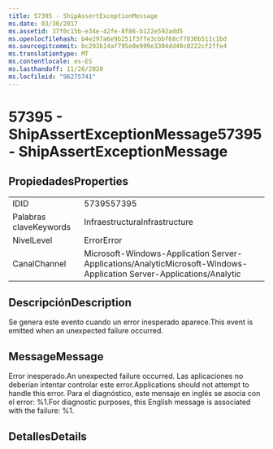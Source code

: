 ```yaml
---
title: 57395 - ShipAssertExceptionMessage
ms.date: 03/30/2017
ms.assetid: 37f0c15b-e34e-42fe-8f86-b122e592add5
ms.openlocfilehash: b4e297a6e9b251f3ffe3cbbf68cf7836b511c1bd
ms.sourcegitcommit: bc293b14af795e0e999e3304dd40c0222cf2ffe4
ms.translationtype: MT
ms.contentlocale: es-ES
ms.lasthandoff: 11/26/2020
ms.locfileid: "96275741"
---
```

# <a name="57395---shipassertexceptionmessage"></a><span data-ttu-id="5ce37-102">57395 - ShipAssertExceptionMessage</span><span class="sxs-lookup"><span data-stu-id="5ce37-102">57395 - ShipAssertExceptionMessage</span></span>

## <a name="properties"></a><span data-ttu-id="5ce37-103">Propiedades</span><span class="sxs-lookup"><span data-stu-id="5ce37-103">Properties</span></span>  
  
|||  
|-|-|  
|<span data-ttu-id="5ce37-104">ID</span><span class="sxs-lookup"><span data-stu-id="5ce37-104">ID</span></span>|<span data-ttu-id="5ce37-105">57395</span><span class="sxs-lookup"><span data-stu-id="5ce37-105">57395</span></span>|  
|<span data-ttu-id="5ce37-106">Palabras clave</span><span class="sxs-lookup"><span data-stu-id="5ce37-106">Keywords</span></span>|<span data-ttu-id="5ce37-107">Infraestructura</span><span class="sxs-lookup"><span data-stu-id="5ce37-107">Infrastructure</span></span>|  
|<span data-ttu-id="5ce37-108">Nivel</span><span class="sxs-lookup"><span data-stu-id="5ce37-108">Level</span></span>|<span data-ttu-id="5ce37-109">Error</span><span class="sxs-lookup"><span data-stu-id="5ce37-109">Error</span></span>|  
|<span data-ttu-id="5ce37-110">Canal</span><span class="sxs-lookup"><span data-stu-id="5ce37-110">Channel</span></span>|<span data-ttu-id="5ce37-111">Microsoft-Windows-Application Server-Applications/Analytic</span><span class="sxs-lookup"><span data-stu-id="5ce37-111">Microsoft-Windows-Application Server-Applications/Analytic</span></span>|  
  
## <a name="description"></a><span data-ttu-id="5ce37-112">Descripción</span><span class="sxs-lookup"><span data-stu-id="5ce37-112">Description</span></span>  

 <span data-ttu-id="5ce37-113">Se genera este evento cuando un error inesperado aparece.</span><span class="sxs-lookup"><span data-stu-id="5ce37-113">This event is emitted when an unexpected failure occurred.</span></span>  
  
## <a name="message"></a><span data-ttu-id="5ce37-114">Message</span><span class="sxs-lookup"><span data-stu-id="5ce37-114">Message</span></span>  

 <span data-ttu-id="5ce37-115">Error inesperado.</span><span class="sxs-lookup"><span data-stu-id="5ce37-115">An unexpected failure occurred.</span></span> <span data-ttu-id="5ce37-116">Las aplicaciones no deberían intentar controlar este error.</span><span class="sxs-lookup"><span data-stu-id="5ce37-116">Applications should not attempt to handle this error.</span></span> <span data-ttu-id="5ce37-117">Para el diagnóstico, este mensaje en inglés se asocia con el error: %1.</span><span class="sxs-lookup"><span data-stu-id="5ce37-117">For diagnostic purposes, this English message is associated with the failure: %1.</span></span>  
  
## <a name="details"></a><span data-ttu-id="5ce37-118">Detalles</span><span class="sxs-lookup"><span data-stu-id="5ce37-118">Details</span></span>
